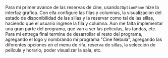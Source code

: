 Para mi primer avance de las reservas de cine, usando`JOptionPane` hize la interfaz grafica. Con ella configure  las filas y columnas,
la visualizacion del estado de disponibilidad de las sillas y la  reservar  como tal de las sillas, haciendo que el usuario ingrese la fila y columna. 
Aun me falta implementar una gran parte del programa, que van a ser las peliculas, las tandas, etc. 
Para mi entrega final termine de desarrollar el resto del programa, agregando el logo y nombrando mi programa "Cine Nebula", agregando las diferentes opciones en el menu de rifa, reserva de sillas, la selección de película y horario, poder visualizar la sala, etc. 
